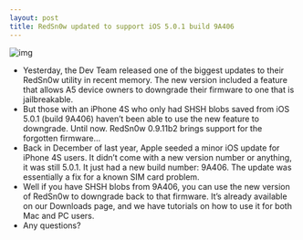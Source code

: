 ```yaml
---
layout: post
title: RedSn0w updated to support iOS 5.0.1 build 9A406
---
```

![img](http://media.idownloadblog.com/wp-content/uploads/2011/12/RedSn0w-logo.jpg)
* Yesterday, the Dev Team released one of the biggest updates to their RedSn0w utility in recent memory. The new version included a feature that allows A5 device owners to downgrade their firmware to one that is jailbreakable.
* But those with an iPhone 4S who only had SHSH blobs saved from iOS 5.0.1 (build 9A406) haven’t been able to use the new feature to downgrade. Until now. RedSn0w 0.9.11b2 brings support for the forgotten firmware…
* Back in December of last year, Apple seeded a minor iOS update for iPhone 4S users. It didn’t come with a new version number or anything, it was still 5.0.1. It just had a new build number: 9A406. The update was essentially a fix for a known SIM card problem.
* Well if you have SHSH blobs from 9A406, you can use the new version of RedSn0w to downgrade back to that firmware. It’s already available on our Downloads page, and we have tutorials on how to use it for both Mac and PC users.
* Any questions?

